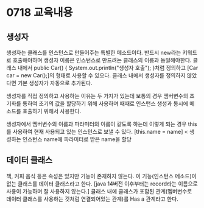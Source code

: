 # 0718 교육내용
## 생성자

 생성자는 클래스를 인스턴스로 만들어주는 특별한 메소드이다. 반드시 new라는 키워드로 호출해야하며 
생성자 이름은 인스턴스로 만드려는 클래스의 이름과 동일해야한다.
 클래스 내에서 public Car() { System.out.println("생성자 호출"); }처럼 정의하고 [Car car = new Car();]의 형태로 사용할 수 있으다.
클래스 내에서 생성자를 정의하지 않았다면 기본 생성자가 자동으로 추가된다.

 생성자를 직접 정의하고 사용하는 이유는 두 가지가 있는데 보통의 경우 멤버변수의 초기화를 통하여 초기의 값을 할당하기 위해 사용하며
 때때로 인스턴스 생성과 동시에 메소드를 호출하기 위해서 사용한다.

 생성자에서 멤버변수의 이름과 파라미터의 이름이 같도록 하는데 이렇게 되는 경우 this를 사용하여 현재 사용되고 있는 인스턴스로 보낼 수 있다.
[this.name = name] < 생성하는 인스턴스 name에 파라미터로 받은 name을 할당

## 데이터 클래스

 
 책, 커피 음식 등은 속성은 있지만 기능이 존재하지 않는다. 이 기능(인스턴스 메소드)이 없는 클래스를 데이터 클래스라고 한다.
 [java 14버전 이후부터는 record라는 이름으로 사용이 가능하며 잘 사용하지 않는다.]
 클래스 내에 클래스가 포함된 관계(멤버변수로 데이터 클래스를 사용하는 것처럼 연결되어있는 관계)를 Has a 관계라고 한다.
 
 
 
